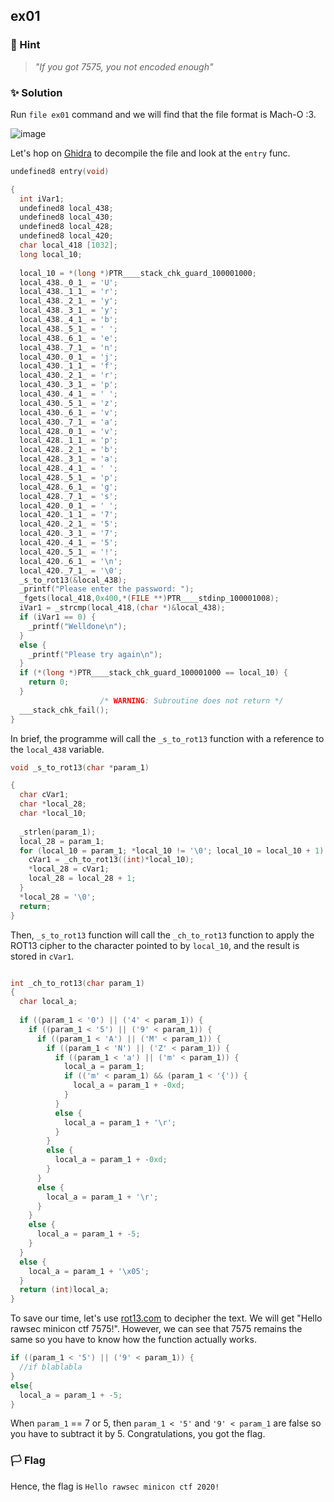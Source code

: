 ## ex01

### 🤔 Hint

> _"If you got 7575, you not encoded enough"_

### ✨ Solution

Run `file ex01` command and we will find that the file format is Mach-O :3.

![image](https://github.com/rydzze/CTF_Write-up/assets/86187059/f2a7e37e-ea28-4622-903f-e64f47bcfeb5)

Let's hop on [Ghidra](https://ghidra-sre.org/) to decompile the file and look at the `entry` func.

```c
undefined8 entry(void)

{
  int iVar1;
  undefined8 local_438;
  undefined8 local_430;
  undefined8 local_428;
  undefined8 local_420;
  char local_418 [1032];
  long local_10;
  
  local_10 = *(long *)PTR____stack_chk_guard_100001000;
  local_438._0_1_ = 'U';
  local_438._1_1_ = 'r';
  local_438._2_1_ = 'y';
  local_438._3_1_ = 'y';
  local_438._4_1_ = 'b';
  local_438._5_1_ = ' ';
  local_438._6_1_ = 'e';
  local_438._7_1_ = 'n';
  local_430._0_1_ = 'j';
  local_430._1_1_ = 'f';
  local_430._2_1_ = 'r';
  local_430._3_1_ = 'p';
  local_430._4_1_ = ' ';
  local_430._5_1_ = 'z';
  local_430._6_1_ = 'v';
  local_430._7_1_ = 'a';
  local_428._0_1_ = 'v';
  local_428._1_1_ = 'p';
  local_428._2_1_ = 'b';
  local_428._3_1_ = 'a';
  local_428._4_1_ = ' ';
  local_428._5_1_ = 'p';
  local_428._6_1_ = 'g';
  local_428._7_1_ = 's';
  local_420._0_1_ = ' ';
  local_420._1_1_ = '7';
  local_420._2_1_ = '5';
  local_420._3_1_ = '7';
  local_420._4_1_ = '5';
  local_420._5_1_ = '!';
  local_420._6_1_ = '\n';
  local_420._7_1_ = '\0';
  _s_to_rot13(&local_438);
  _printf("Please enter the password: ");
  _fgets(local_418,0x400,*(FILE **)PTR____stdinp_100001008);
  iVar1 = _strcmp(local_418,(char *)&local_438);
  if (iVar1 == 0) {
    _printf("Welldone\n");
  }
  else {
    _printf("Please try again\n");
  }
  if (*(long *)PTR____stack_chk_guard_100001000 == local_10) {
    return 0;
  }
                    /* WARNING: Subroutine does not return */
  ___stack_chk_fail();
}
```

In brief, the programme will call the `_s_to_rot13` function with a reference to the `local_438` variable.

```c
void _s_to_rot13(char *param_1)

{
  char cVar1;
  char *local_28;
  char *local_10;
  
  _strlen(param_1);
  local_28 = param_1;
  for (local_10 = param_1; *local_10 != '\0'; local_10 = local_10 + 1) {
    cVar1 = _ch_to_rot13((int)*local_10);
    *local_28 = cVar1;
    local_28 = local_28 + 1;
  }
  *local_28 = '\0';
  return;
}
```

Then, `_s_to_rot13` function will call the `_ch_to_rot13` function to apply the ROT13 cipher to the character
pointed to by `local_10`, and the result is stored in `cVar1`.

```c

int _ch_to_rot13(char param_1)
{
  char local_a;
  
  if ((param_1 < '0') || ('4' < param_1)) {
    if ((param_1 < '5') || ('9' < param_1)) {
      if ((param_1 < 'A') || ('M' < param_1)) {
        if ((param_1 < 'N') || ('Z' < param_1)) {
          if ((param_1 < 'a') || ('m' < param_1)) {
            local_a = param_1;
            if (('m' < param_1) && (param_1 < '{')) {
              local_a = param_1 + -0xd;
            }
          }
          else {
            local_a = param_1 + '\r';
          }
        }
        else {
          local_a = param_1 + -0xd;
        }
      }
      else {
        local_a = param_1 + '\r';
      }
    }
    else {
      local_a = param_1 + -5;
    }
  }
  else {
    local_a = param_1 + '\x05';
  }
  return (int)local_a;
}
```

To save our time, let's use [rot13.com](https://rot13.com/) to decipher the text. We will get "Hello rawsec minicon ctf 7575!".
However, we can see that 7575 remains the same so you have to know how the function actually works.

```c
if ((param_1 < '5') || ('9' < param_1)) {
  //if blablabla
}
else{
  local_a = param_1 + -5;
}
```

When `param_1` == 7 or 5, then `param_1 < '5'` and `'9' < param_1` are false so you have to subtract it by 5.
Congratulations, you got the flag.

### 🏳️ Flag

Hence, the flag is `Hello rawsec minicon ctf 2020!`
